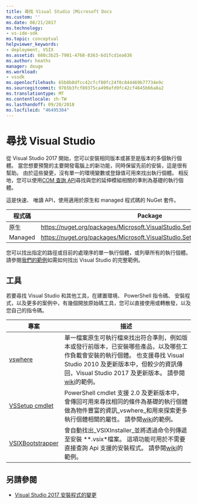```yaml
---
title: 尋找 Visual Studio |Microsoft Docs
ms.custom: ''
ms.date: 08/21/2017
ms.technology:
- vs-ide-sdk
ms.topic: conceptual
helpviewer_keywords:
- deployment, VSIX
ms.assetid: 680c3b25-7901-4768-8363-6d1fcd1ea636
ms.author: heaths
manager: douge
ms.workload:
- vssdk
ms.openlocfilehash: 65b0b8dfcc42cfcf80fc24f0c844469b77734e9c
ms.sourcegitcommit: 9765b3fcf89375ca499afd9fc42cf4645b66a8a2
ms.translationtype: MT
ms.contentlocale: zh-TW
ms.lasthandoff: 09/20/2018
ms.locfileid: "46495384"
---
```

# <a name="locate-visual-studio"></a>尋找 Visual Studio

從 Visual Studio 2017 開始，您可以安裝相同版本或甚至是版本的多個執行個體。 當您想要預覽的主要開發電腦上的新功能，同時保留先前的安裝，這是很有幫助。 由於這些變更，沒有單一的環境變數或登錄值可用來找出執行個體。 相反地，您可以使用[COM 查詢 API](https://msdn.microsoft.com/library/microsoft.visualstudio.setup.configuration.aspx)尋找與您的延伸模組相關的準則為基礎的執行個體。

這是快速、 唯讀 API，使用適用於原生和 managed 程式碼的 NuGet 套件。

| 程式碼 | Package |
| ---- | --- |
| 原生 | https://nuget.org/packages/Microsoft.VisualStudio.Setup.Configuration.Native |
| Managed | https://nuget.org/packages/Microsoft.VisualStudio.Setup.Configuration.Interop |

您可以找出指定的路徑或目前的處理序的單一執行個體，或列舉所有的執行個體。 請參閱[我們的範例](https://github.com/Microsoft/vs-setup-samples)如需如何找出 Visual Studio 的完整範例。

## <a name="tools"></a>工具

若要尋找 Visual Studio 和其他工具，在建置環境、 PowerShell 指令碼、 安裝程式，以及更多的案例中，有幾個開放原始碼工具，您可以直接使用或轉散發，以及您自己的指令碼。

| 專案 | 描述 |
| ------- | ----------- |
| [vswhere](https://github.com/Microsoft/vswhere) | 單一檔案原生可執行檔來找出符合準則，例如版本或發行前版本，已安裝哪些產品，以及哪些工作負載會安裝的執行個體。 也支援尋找 Visual Studio 2010 及更新版本中，但較少的資訊傳回，Visual Studio 2017 及更新版本。 請參閱[wiki](https://github.com/Microsoft/vswhere/wiki)的範例。 |
| [VSSetup cmdlet](https://github.com/Microsoft/vssetup.powershell) | PowerShell cmdlet 支援 2.0 及更新版本中，會傳回可用來尋找相同的條件為基礎的執行個體做為物件豐富的資訊_vswhere_和用來探索更多執行個體相關的屬性。 請參閱[wiki](https://github.com/Microsoft/vssetup.powershell/wiki)的範例。 |
| [VSIXBootstrapper](https://github.com/Microsoft/vsixbootstrapper) | 會自動找出_VSIXInstaller_並將透過命令列傳遞至安裝 **.vsix*檔案。 這項功能可用於不需要直接查詢 Api 支援的安裝程式。 請參閱[wiki](https://github.com/Microsoft/vsixbootstrapper/wiki)的範例。 |

## <a name="see-also"></a>另請參閱

* [Visual Studio 2017 安裝程式的變更](https://blogs.msdn.microsoft.com/heaths/2016/09/15/changes-to-visual-studio-15-setup/)

